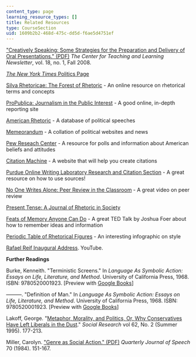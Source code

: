 ```yaml
---
content_type: page
learning_resource_types: []
title: Related Resources
type: CourseSection
uid: 1609b2b2-468d-475c-dd5d-f6ae5d4751ef
---
```


["Creatively Speaking: Some Strategies for the Preparation and Delivery of Oral Presentations." (PDF)](https://ur.umbc.edu/files/2016/03/CTLNewsletterFA08.pdf) _The Center for Teaching and Learning Newsletter_, vol. 18, no. 1, Fall 2008.

[_The New York Times_ Politics Page](https://www.nytimes.com/pages/politics/index.html)

[Silva Rhetoricae: The Forest of Rhetoric](http://rhetoric.byu.edu/) - An online resource on rhetorical terms and concepts

[ProPublica: Journalism in the Public Interest](https://www.propublica.org/) - A good online, in-depth reporting site

[American Rhetoric](http://www.americanrhetoric.com/) - A database of political speeches

[Memeorandum](http://www.memeorandum.com/) - A collation of political websites and news

[Pew Reseach Center](http://www.pewresearch.org/) - A resource for polls and information about American beliefs and attitudes

[Citation Machine](http://www.citationmachine.net/) - A website that will help you create citations

[Purdue Online Writing Laboratory Research and Citation Section](https://owl.english.purdue.edu/owl/section/2/) - A great resource on how to use sources!

[No One Writes Alone: Peer Review in the Classroom](http://ttv.mit.edu/collections/pwhs-wac/videos/14629-no-one-writes-alone-peer-review-in-the-classroom-a-guide-for-students) - A great video on peer review

[Present Tense: A Journal of Rhetoric in Society](http://www.presenttensejournal.org/)

[Feats of Memory Anyone Can Do](http://www.ted.com/talks/joshua_foer_feats_of_memory_anyone_can_do?language=en) - A great TED Talk by Joshua Foer about how to remember ideas and information

[Periodic Table of Rhetorical Figures](https://lifehacker.com/improve-your-writing-with-this-periodic-table-of-the-fi-1668446228) - An interesting infographic on style

[Rafael Reif Inaugural Address](https://youtu.be/k9H4PjZOakk). YouTube.

**Further Readings**

Burke, Kenneith. "Terministic Screens." In _Language As Symbolic Action: Essays on Life, Literature, and Method_. University of California Press, 1968. ISBN: 9780520001923. \[Preview with [Google Books](https://books.google.com/books?id=HXF3HMi1zQ4C&lpg=PP1&pg=PA44#v=onepage&q&f=false)\]

———. "Definition of Man." In _Language As Symbolic Action: Essays on Life, Literature, and Method_. University of California Press, 1968. ISBN: 9780520001923. \[Preview with [Google Books](https://books.google.com/books?id=HXF3HMi1zQ4C&lpg=PP1&pg=PA3#v=onepage&q&f=false)\]

Lakoff, George. "[Metaphor, Morality, and Politics, Or, Why Conservatives Have Left Liberals in the Dust](http://www.wwcd.org/issues/Lakoff.html)." _Social Research_ vol 62, No. 2 (Summer 1995). 177-213.

Miller, Carolyn. ["Genre as Social Action." (PDF)](http://faculty.gvsu.edu/royerd/courses/495/miller.pdf) _Quarterly Journal of Speech_ 70 (1984). 151-167.